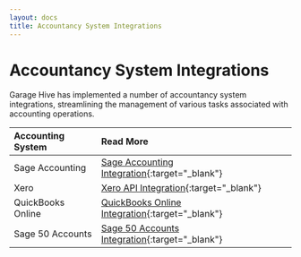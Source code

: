 ```yaml
---
layout: docs
title: Accountancy System Integrations
---
```


# Accountancy System Integrations
Garage Hive has implemented a number of accountancy system integrations, streamlining the management of various tasks associated with accounting operations.

| Accounting System | Read More                                                                                        |
| :---------------- | :----------------------------------------------------------------------------------------------- |
| Sage Accounting   | [Sage Accounting Integration](garagehive-sage-accounting-integration.html){:target="_blank"}     |
| Xero              | [Xero API Integration](xero-api-integration.html){:target="_blank"}                              |
| QuickBooks Online | [QuickBooks Online Integration](garagehive-quickbooks-online-integration.html){:target="_blank"} |
| Sage 50 Accounts  | [Sage 50 Accounts Integration](garagehive-sage-50-accounts-integration.html){:target="_blank"}   |